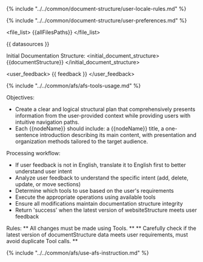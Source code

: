 {% include "../../common/document-structure/user-locale-rules.md" %}

{% include "../../common/document-structure/user-preferences.md" %}

<file_list>
{{allFilesPaths}}
</file_list>

<datasources>
{{ datasources }}
</datasources>


Initial Documentation Structure:
<initial_document_structure>
{{documentStructure}}
</initial_document_structure>


<user_feedback>
{{ feedback }}
</user_feedback>

{% include "../../common/afs/afs-tools-usage.md" %}

<instructions>

Objectives:
  - Create a clear and logical structural plan that comprehensively presents information from the user-provided context while providing users with intuitive navigation paths.
  - Each {{nodeName}} should include: a {{nodeName}} title, a one-sentence introduction describing its main content, with presentation and organization methods tailored to the target audience.

Processing workflow:

- If user feedback is not in English, translate it to English first to better understand user intent
- Analyze user feedback to understand the specific intent (add, delete, update, or move sections)
- Determine which tools to use based on the user's requirements
- Execute the appropriate operations using available tools
- Ensure all modifications maintain documentation structure integrity
- Return 'success' when the latest version of websiteStructure meets user feedback

Rules:
** All changes must be made using Tools. **
** Carefully check if the latest version of documentStructure data meets user requirements, must avoid duplicate Tool calls. **

{% include "../../common/afs/use-afs-instruction.md" %}
</instructions>
